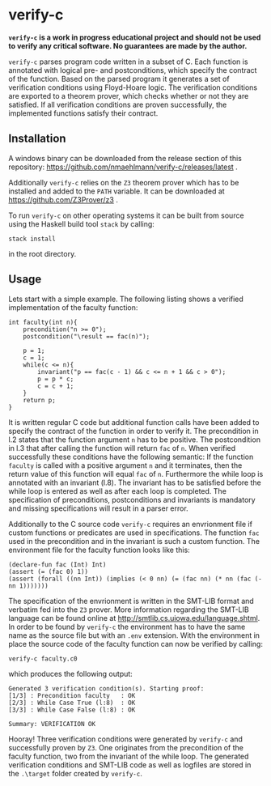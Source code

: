 # verify-c

**`verify-c` is a work in progress educational project and should not be used to verify any critical software. No guarantees are made by the author.**

`verify-c` parses program code written in a subset of C.
Each function is annotated with logical pre- and postconditions, which specify the contract of the function.
Based on the parsed program it generates a set of verification conditions using Floyd-Hoare logic.
The verification conditions are exported to a theorem prover, which checks whether or not they are satisfied.
If all verification conditions are proven successfully, the implemented functions satisfy their contract.

## Installation

A windows binary can be downloaded from the release section of this repository: https://github.com/nmaehlmann/verify-c/releases/latest .

Additionally `verify-c` relies on the `Z3` theorem prover which has to be installed and added to the `PATH` variable.
It can be downloaded at https://github.com/Z3Prover/z3 .

To run `verify-c` on other operating systems it can be built from source using the Haskell build tool `stack` by calling:
```
stack install
```
in the root directory.

## Usage

Lets start with a simple example. The following listing shows a verified implementation of the faculty function:

```
int faculty(int n){
    precondition("n >= 0");
    postcondition("\result == fac(n)");

    p = 1;
    c = 1;
    while(c <= n){
        invariant("p == fac(c - 1) && c <= n + 1 && c > 0");
        p = p * c;
        c = c + 1;
    }
    return p;
}
```

It is written regular C code but additional function calls have been added to specify the contract of the function in order to verify it. 
The precondition in l.2 states that the function argument `n` has to be positive. 
The postcondition in l.3 that after calling the function will return `fac` of `n`.
When verified successfully these conditions have the following semantic: 
If the function `faculty` is called with a positive argument `n` and it terminates, then the return value of this function will equal `fac` of `n`.
Furthermore the while loop is annotated with an invariant (l.8).
The invariant has to be satisfied before the while loop is entered as well as after each loop is completed.
The specification of preconditions, postconditions and invariants is mandatory and missing specifications will result in a parser error.

Additionally to the C source code `verify-c` requires an envrionment file if custom functions or predicates are used in specifications. 
The function `fac` used in the precondition and in the invariant is such a custom function.
The environment file for the faculty function looks like this:

```
(declare-fun fac (Int) Int)
(assert (= (fac 0) 1))
(assert (forall ((nn Int)) (implies (< 0 nn) (= (fac nn) (* nn (fac (- nn 1)))))))
```

The specification of the envrionment is written in the SMT-LIB format and verbatim fed into the `Z3` prover.
More information regarding the SMT-LIB language can be found online at http://smtlib.cs.uiowa.edu/language.shtml. In order to be found by `verify-c` the environment has to have the same name as the source file but with an `.env` extension.
With the environment in place the source code of the faculty function can now be verified by calling:

```
verify-c faculty.c0
```

which produces the following output:

```
Generated 3 verification condition(s). Starting proof:
[1/3] : Precondition faculty   : OK
[2/3] : While Case True (l:8)  : OK
[3/3] : While Case False (l:8) : OK

Summary: VERIFICATION OK
```


Hooray! Three verification conditions were generated by `verify-c` and successfully proven by `Z3`. 
One originates from the precondition of the faculty function, two from the invariant of the while loop.
The generated verification conditions and SMT-LIB code as well as logfiles are stored in the `.\target` folder created by `verify-c`.
